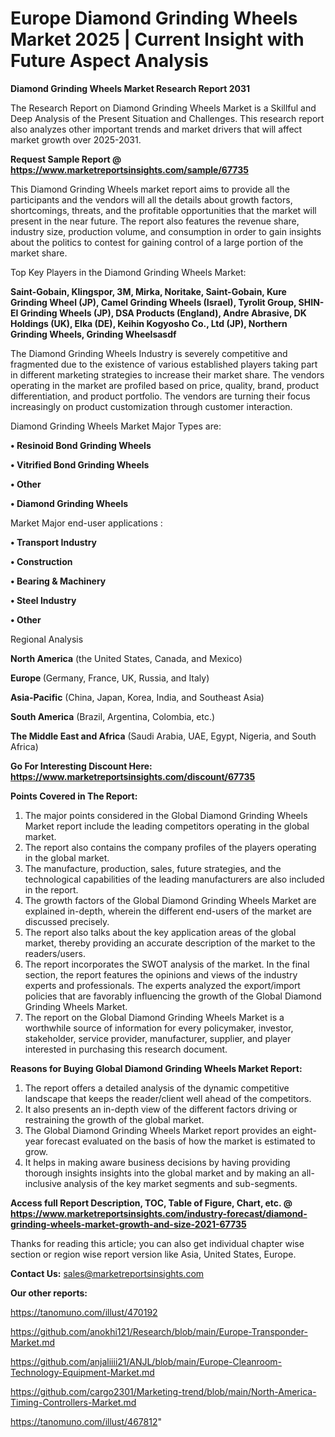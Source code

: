 # Europe Diamond Grinding Wheels Market 2025 | Current Insight with Future Aspect Analysis

<strong>Diamond Grinding Wheels Market Research Report 2031</strong>

The Research Report on Diamond Grinding Wheels Market is a Skillful and Deep Analysis of the Present Situation and Challenges. This research report also analyzes other important trends and market drivers that will affect market growth over 2025-2031.

<strong>Request Sample Report @ <a href=https://www.marketreportsinsights.com/sample/67735>https://www.marketreportsinsights.com/sample/67735</a></strong>

This Diamond Grinding Wheels market report aims to provide all the participants and the vendors will all the details about growth factors, shortcomings, threats, and the profitable opportunities that the market will present in the near future. The report also features the revenue share, industry size, production volume, and consumption in order to gain insights about the politics to contest for gaining control of a large portion of the market share.

Top Key Players in the Diamond Grinding Wheels Market:

<strong>Saint-Gobain, Klingspor, 3M, Mirka, Noritake, Saint-Gobain, Kure Grinding Wheel (JP), Camel Grinding Wheels (Israel), Tyrolit Group, SHIN-EI Grinding Wheels (JP), DSA Products (England), Andre Abrasive, DK Holdings (UK), Elka (DE), Keihin Kogyosho Co., Ltd (JP), Northern Grinding Wheels, Grinding Wheelsasdf</strong>

The Diamond Grinding Wheels Industry is severely competitive and fragmented due to the existence of various established players taking part in different marketing strategies to increase their market share. The vendors operating in the market are profiled based on price, quality, brand, product differentiation, and product portfolio. The vendors are turning their focus increasingly on product customization through customer interaction.

Diamond Grinding Wheels Market Major Types are:

<strong>• Resinoid Bond Grinding Wheels

• Vitrified Bond Grinding Wheels

• Other

• Diamond Grinding Wheels</strong>

Market Major end-user applications :

<strong>• Transport Industry

• Construction

• Bearing & Machinery

• Steel Industry

• Other</strong>

Regional Analysis

</u><strong><b>North America</b></strong> (the United States, Canada, and Mexico)

<strong><b>Europe </b></strong>(Germany, France, UK, Russia, and Italy)

<strong><b>Asia-Pacific</b></strong> (China, Japan, Korea, India, and Southeast Asia)

<strong><b>South America</b></strong> (Brazil, Argentina, Colombia, etc.)

<strong><b>The Middle East and Africa</b></strong> (Saudi Arabia, UAE, Egypt, Nigeria, and South Africa)

<strong>Go For Interesting Discount Here: <a href=https://www.marketreportsinsights.com/discount/67735>https://www.marketreportsinsights.com/discount/67735</a></strong>

<strong>Points Covered in The Report:</strong>
<ol>
  <li>The major points considered in the Global Diamond Grinding Wheels Market report include the leading competitors operating in the global market.</li>
  <li>The report also contains the company profiles of the players operating in the global market.</li>
  <li>The manufacture, production, sales, future strategies, and the technological capabilities of the leading manufacturers are also included in the report.</li>
  <li>The growth factors of the Global Diamond Grinding Wheels Market are explained in-depth, wherein the different end-users of the market are discussed precisely.</li>
  <li>The report also talks about the key application areas of the global market, thereby providing an accurate description of the market to the readers/users.</li>
  <li>The report incorporates the SWOT analysis of the market. In the final section, the report features the opinions and views of the industry experts and professionals. The experts analyzed the export/import policies that are favorably influencing the growth of the Global Diamond Grinding Wheels Market.</li>
  <li>The report on the Global Diamond Grinding Wheels Market is a worthwhile source of information for every policymaker, investor, stakeholder, service provider, manufacturer, supplier, and player interested in purchasing this research document.</li>
</ol>
<strong>Reasons for Buying Global Diamond Grinding Wheels Market Report:</strong>

<ol>
  <li>The report offers a detailed analysis of the dynamic competitive landscape that keeps the reader/client well ahead of the competitors.</li>
  <li>It also presents an in-depth view of the different factors driving or restraining the growth of the global market.</li>
  <li>The Global Diamond Grinding Wheels Market report provides an eight-year forecast evaluated on the basis of how the market is estimated to grow.</li>
  <li>It helps in making aware business decisions by having providing thorough insights insights into the global market and by making an all-inclusive analysis of the key market segments and sub-segments.</li>
</ol>
<strong>Access full Report Description, TOC, Table of Figure, Chart, etc. @ <a href=https://www.marketreportsinsights.com/industry-forecast/diamond-grinding-wheels-market-growth-and-size-2021-67735>https://www.marketreportsinsights.com/industry-forecast/diamond-grinding-wheels-market-growth-and-size-2021-67735</a></strong>


Thanks for reading this article; you can also get individual chapter wise section or region wise report version like Asia, United States, Europe.

<strong>Contact Us:</strong>
sales@marketreportsinsights.com

<strong>Our other reports:</strong>

<a href=https://tanomuno.com/illust/470192>https://tanomuno.com/illust/470192</a>

<a href=https://github.com/anokhi121/Research/blob/main/Europe-Transponder-Market.md>https://github.com/anokhi121/Research/blob/main/Europe-Transponder-Market.md</a>

<a href=https://github.com/anjaliiii21/ANJL/blob/main/Europe-Cleanroom-Technology-Equipment-Market.md>https://github.com/anjaliiii21/ANJL/blob/main/Europe-Cleanroom-Technology-Equipment-Market.md</a>

<a href=https://github.com/cargo2301/Marketing-trend/blob/main/North-America-Timing-Controllers-Market.md>https://github.com/cargo2301/Marketing-trend/blob/main/North-America-Timing-Controllers-Market.md</a>

<a href=https://tanomuno.com/illust/467812>https://tanomuno.com/illust/467812</a>"

